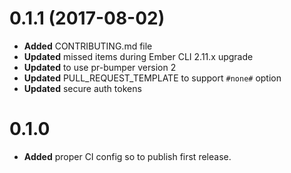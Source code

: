 # 0.1.1 (2017-08-02)
* **Added** CONTRIBUTING.md file
* **Updated** missed items during Ember CLI 2.11.x upgrade
* **Updated** to use pr-bumper version 2
* **Updated** PULL_REQUEST_TEMPLATE to support `#none#` option
* **Updated** secure auth tokens


# 0.1.0

* **Added** proper CI config so to publish first release.

